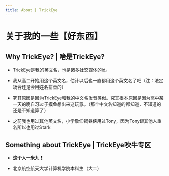 ```yaml
---
title: About | TrickEye
---
```


# 关于我的一些【好东西】

## Why TrickEye? | 啥是TrickEye?

- TrickEye是我的英文名，也是诸多社交媒体的id。

- 我从高二开始用这个英文名，估计以后也一直都用这个英文名了吧（注：法定场合还是会用姓名拼音的）

- 究其原因是因为TrickEye和我的中文名发音类似。究其根本原因是因为高中某一天的晚自习过于摸鱼想出来这玩意。（那个中文名知道的都知道，不知道的还是不知道算了）

- 之前我也用过其他英文名，小学敬仰钢铁侠用过Tony，因为Tony跟其他人重名所以也用过Stark

## Something about TrickEye | TrickEye吹牛专区

- **这个人一米九！**

- 北京航空航天大学计算机学院本科生（大二）